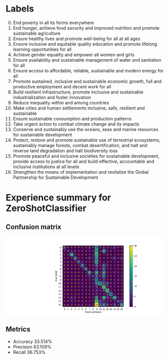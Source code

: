 # Labels 
0. End poverty in all its forms everywhere
1. End hunger, achieve food security and improved nutrition and promote sustainable agriculture
2. Ensure healthy lives and promote well-being for all at all ages
3. Ensure inclusive and equitable quality education and promote lifelong learning opportunities for all
4. Achieve gender equality and empower all women and girls
5. Ensure availability and sustainable management of water and sanitation for all
6. Ensure access to affordable, reliable, sustainable and modern energy for all
7. Promote sustained, inclusive and sustainable economic growth, full and productive employment and decent work for all
8. Build resilient infrastructure, promote inclusive and sustainable industrialization and foster innovation
9. Reduce inequality within and among countries
10. Make cities and human settlements inclusive, safe, resilient and sustainable
11. Ensure sustainable consumption and production patterns
12. Take urgent action to combat climate change and its impacts
13. Conserve and sustainably use the oceans, seas and marine resources for sustainable development
14. Protect, restore and promote sustainable use of terrestrial ecosystems, sustainably manage forests, combat desertification, and halt and reverse land degradation and halt biodiversity loss
15. Promote peaceful and inclusive societies for sustainable development, provide access to justice for all and build effective, accountable and inclusive institutions at all levels
16. Strengthen the means of implementation and revitalize the Global Partnership for Sustainable Development
# Experience summary for ZeroShotClassifier
## Confusion matrix
![confusion matrix](confusion_matrix.png)
## Metrics
- Accuracy 33.514%
- Precision 63.109%
- Recall 36.753%
